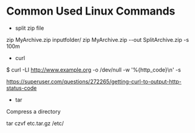 # Common Used Linux Commands

- split zip file

zip MyArchive.zip inputfolder/
zip MyArchive.zip --out SplitArchive.zip -s 100m

- curl

$ curl -LI http://www.example.org -o /dev/null -w '%{http_code}\n' -s

https://superuser.com/questions/272265/getting-curl-to-output-http-status-code

- tar

Compress a directory

tar czvf etc.tar.gz /etc/

